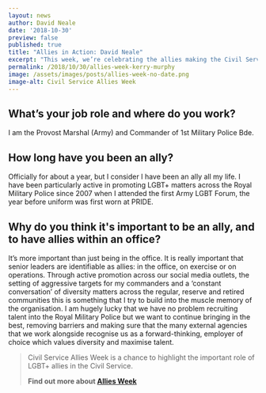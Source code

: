 ```yaml
---
layout: news
author: David Neale
date: '2018-10-30'
preview: false
published: true
title: "Allies in Action: David Neale"
excerpt: "This week, we’re celebrating the allies making the Civil Service a great place to work for LGBT+ people. David works in the Ministry of Defence. In this post, David shares why he thinks being an ally is important."
permalink: /2018/10/30/allies-week-kerry-murphy
image: /assets/images/posts/allies-week-no-date.png
image-alt: Civil Service Allies Week
---
```


## What’s your job role and where do you work? 

I am the Provost Marshal (Army) and Commander of 1st Military Police Bde.

## How long have you been an ally?  

Officially for about a year, but I consider I have been an ally all my life. I have been particularly active in promoting LGBT+ matters across the Royal Military Police since 2007 when I attended the first Army LGBT Forum, the year before uniform was first worn at PRIDE.

## Why do you think it's important to be an ally, and to have allies within an office?  

It’s more important than just being in the office. It is really important that senior leaders are identifiable as allies: in the office, on exercise or on operations. Through active promotion across our social media outlets, the setting of aggressive targets for my commanders and a ‘constant conversation’ of diversity matters across the regular, reserve and retired communities this is something that I try to build into the muscle memory of the organisation. I am hugely lucky that we have no problem recruiting talent into the Royal Military Police but we want to continue bringing in the best, removing barriers and making sure that the many external agencies that we work alongside recognise us as a forward-thinking, employer of choice which values diversity and maximise talent.

> Civil Service Allies Week is a chance to highlight the important role of LGBT+ allies in the Civil Service. 
>
> **Find out more about [Allies Week](/allies-week)**